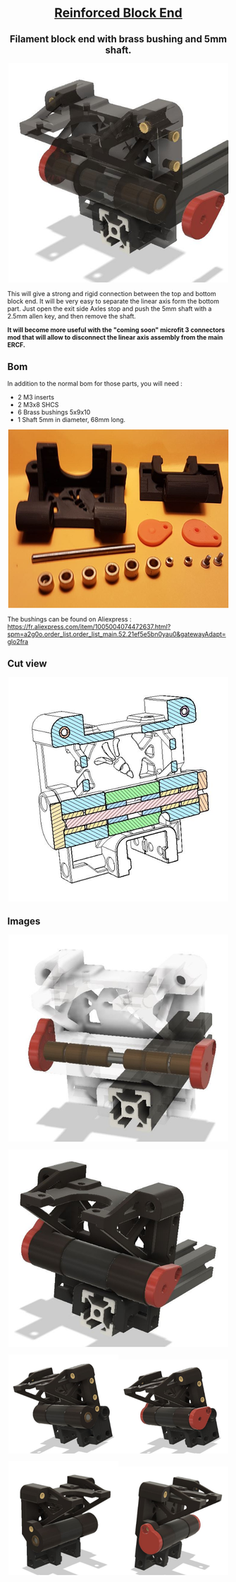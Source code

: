 <h1 align="center"><ins>Reinforced Block End </ins></h1>

<H2 align="center">Filament block end with brass bushing and 5mm shaft.</H1>

<p align=center><img src="Images/all-opacity80.JPG" width="500" alt="all-opacity80.JPG"> </p>

This will give a strong and rigid connection between the top and bottom block end.
It will be very easy to separate the linear axis form the bottom part.
    Just open the exit side Axles stop and push the 5mm shaft with a 2.5mm allen key, and then remove the shaft.

**It will become more useful with the "coming soon" microfit 3 connectors mod that will allow to disconnect the linear axis assembly from the main ERCF.** 


## Bom
In addition to the normal bom for those parts, you will need :
* 2 M3 inserts
* 2 M3x8 SHCS 
* 6 Brass bushings 5x9x10
* 1 Shaft 5mm in diameter, 68mm long.  

<p align=center><img src="Images/Bom.JPG" width="500" alt="Bom.JPG"> </p>


The bushings can be found on Aliexpress : https://fr.aliexpress.com/item/1005004074472637.html?spm=a2g0o.order_list.order_list_main.52.21ef5e5bn0yau0&gatewayAdapt=glo2fra

## Cut view

<p align=center><img src="Images/cutout.JPG" width="500" alt="Axles_stop_entry.JPG"> </p>

## Images

<p align=center><img src="Images/Bushing.JPG" width="500" alt="Axles_stop_exit.JPG"></p>
<p align=center><img src="Images/All-opacity100.JPG" width="500" alt="Axles_stop_entry.JPG"> </p>

<p align=center><img src="Images/Entry_side.JPG" width="250" alt="Entry_side.JPG"><img src="Images/Axles_stop_entry.JPG" width="250" alt="Axles_stop_entry.JPG"> </p>

<p align=center><img src="Images/exit_side.JPG" width="250" alt="exit_side.JPG"><img src="Images/Axles_stop_exit.JPG" width="250" alt="Axles_stop_exit.JPG"> </p>

